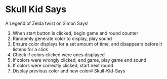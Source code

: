 # Skull Kid Says

A Legend of Zelda twist on Simon Says!

1. When start button is clicked, begin game and round counter
2. Randomly generate color to display, play sound
3. Ensure color displays for a set amount of time, and disappears before it listens for a click
4. Check if colors clicked were ones displayed
5. If colors were wrongly clicked, end game, play game end sound
6. If colors were correctly clicked, start next round
7. Display previous color and new color# Skull-Kid-Says
